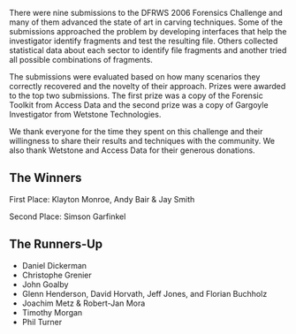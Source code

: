 There were nine submissions to the DFRWS 2006 Forensics Challenge and many of them advanced the state of art in carving techniques. Some of the submissions approached the problem by developing interfaces that help the investigator identify fragments and test the resulting file. Others collected statistical data about each sector to identify file fragments and another tried all possible combinations of fragments.

The submissions were evaluated based on how many scenarios they correctly recovered and the novelty of their approach. Prizes were awarded to the top two submissions. The first prize was a copy of the Forensic Toolkit from Access Data and the second prize was a copy of Gargoyle Investigator from Wetstone Technologies.

We thank everyone for the time they spent on this challenge and their willingness to share their results and techniques with the community. We also thank Wetstone and Access Data for their generous donations.

## The Winners

First Place: Klayton Monroe, Andy Bair & Jay Smith

Second Place: Simson Garfinkel

## The Runners-Up
- Daniel Dickerman
- Christophe Grenier
- John Goalby
- Glenn Henderson, David Horvath, Jeff Jones, and Florian Buchholz
- Joachim Metz & Robert-Jan Mora
- Timothy Morgan
- Phil Turner
